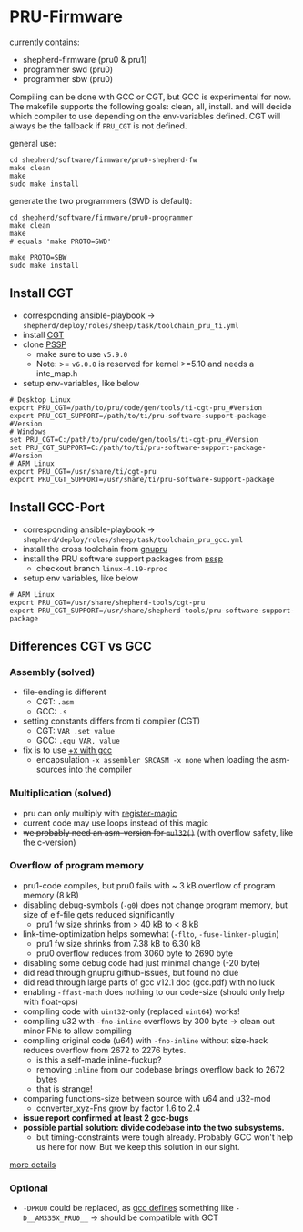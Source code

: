 # PRU-Firmware

currently contains: 

- shepherd-firmware (pru0 & pru1)
- programmer swd (pru0)
- programmer sbw (pru0)

Compiling can be done with GCC or CGT, but GCC is experimental for now. The makefile supports the following goals: clean, all, install.  and will decide which compiler to use depending on the env-variables defined. CGT will always be the fallback if `PRU_CGT` is not defined.

general use:

```Shell
cd shepherd/software/firmware/pru0-shepherd-fw
make clean
make 
sudo make install
`````

generate the two programmers (SWD is default):

```Shell
cd shepherd/software/firmware/pru0-programmer
make clean
make 
# equals 'make PROTO=SWD'

make PROTO=SBW
sudo make install
`````

## Install CGT

- corresponding ansible-playbook -> `shepherd/deploy/roles/sheep/task/toolchain_pru_ti.yml`
- install [CGT](https://www.ti.com/tool/PRU-CGT#downloads)
- clone [PSSP](https://git.ti.com/cgit/pru-software-support-package/pru-software-support-package/)
  - make sure to use `v5.9.0`
  - Note: >= `v6.0.0` is reserved for kernel >=5.10 and needs a intc_map.h
- setup env-variables, like below

```Shell
# Desktop Linux
export PRU_CGT=/path/to/pru/code/gen/tools/ti-cgt-pru_#Version
export PRU_CGT_SUPPORT=/path/to/ti/pru-software-support-package-#Version
# Windows
set PRU_CGT=C:/path/to/pru/code/gen/tools/ti-cgt-pru_#Version
set PRU_CGT_SUPPORT=C:/path/to/ti/pru-software-support-package-#Version
# ARM Linux
export PRU_CGT=/usr/share/ti/cgt-pru
export PRU_CGT_SUPPORT=/usr/share/ti/pru-software-support-package
```

## Install GCC-Port

- corresponding ansible-playbook -> `shepherd/deploy/roles/sheep/task/toolchain_pru_gcc.yml`
- install the cross toolchain from [gnupru](https://github.com/dinuxbg/gnupru.git)
- install the PRU software support packages from [pssp](https://github.com/dinuxbg/pru-software-support-package.git)
  - checkout branch `linux-4.19-rproc`
- setup env variables, like below

```Shell
# ARM Linux
export PRU_CGT=/usr/share/shepherd-tools/cgt-pru
export PRU_CGT_SUPPORT=/usr/share/shepherd-tools/pru-software-support-package
```

## Differences CGT vs GCC

### Assembly (solved)

- file-ending is different 
	- CGT: `.asm`
	- GCC: `.s`
- setting constants differs from ti compiler (CGT)
	- CGT: `VAR .set value`
	- GCC: `.equ VAR, value` 
- fix is to use [+x with gcc](https://gcc.gnu.org/onlinedocs/gcc/Overall-Options.html)
	-  encapsulation `-x assembler SRCASM -x none` when loading the asm-sources into the compiler

### Multiplication (solved)

- pru can only multiply with [register-magic](https://github.com/dinuxbg/gnupru/wiki/Multiplication)
- current code may use loops instead of this magic
- ~~we probably need an asm-version for `mul32()`~~ (with overflow safety, like the c-version)

### Overflow of program memory

- pru1-code compiles, but pru0 fails with ~ 3 kB overflow of program memory (8 kB)
- disabling debug-symbols (`-g0`) does not change program memory, but size of elf-file gets reduced significantly
	- pru1 fw size shrinks from > 40 kB to < 8 kB
- link-time-optimization helps somewhat (`-flto`, `-fuse-linker-plugin`)
	- pru1 fw size shrinks from 7.38 kB to 6.30 kB
	- pru0 overflow reduces from 3060 byte to 2690 byte
- disabling some debug code had just minimal change (-20 byte)
- did read through gnupru github-issues, but found no clue
- did read through large parts of gcc v12.1 doc (gcc.pdf) with no luck
- enabling `-ffast-math` does nothing to our code-size (should only help with float-ops)
- compiling code with `uint32`-only (replaced `uint64`) works!
- compiling u32 with `-fno-inline` overflows by 300 byte -> clean out minor FNs to allow compiling
- compiling original code (u64) with `-fno-inline` without size-hack reduces overflow from 2672 to 2276 bytes. 
	- is this a self-made inline-fuckup?
	- removing `inline` from our codebase brings overflow back to 2672 bytes
	- that is strange! 
- comparing functions-size between source with u64 and u32-mod
  - converter_xyz-Fns grow by factor 1.6 to 2.4
- **issue report confirmed at least 2 gcc-bugs**
- **possible partial solution: divide codebase into the two subsystems.**
  - but timing-constraints were tough already. Probably GCC won't help us here for now. But we keep this solution in our sight.

[more details](./readme_overflow_issue.md)

### Optional

- `-DPRU0` could be replaced, as [gcc defines](https://github.com/dinuxbg/gnuprumcu/blob/master/device-specs/am335x.pru0) something like `-D__AM335X_PRU0__` -> should be compatible with GCT
